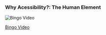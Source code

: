 ### Why Acessibility?: The Human Element

![Bingo Video](img/bingo-video.png)

[Bingo Video](https://www.youtube.com/watch?v=HE2R86EZPMA)
